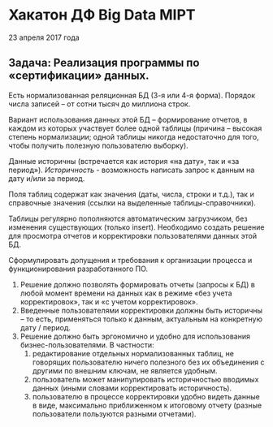 # Хакатон ДФ Big Data MIPT

23 апреля 2017 года

## Задача: Реализация программы по «сертификации» данных.

Есть нормализованная реляционная БД (3-я или 4-я форма). Порядок числа записей – от сотни тысяч до миллиона строк.

Вариант использования данных этой БД – формирование отчетов, в каждом из которых участвует более одной таблицы (причина – высокая степень нормализации; одной таблицы никогда недостаточно для того, чтобы получить полезную пользователю выборку).

Данные историчны (встречается как история «на дату», так и «за период»). _Историчность_ - возможность написать запрос к данным на дату и/или за период.

Поля таблиц содержат как значения (даты, числа, строки и т.д.), так и справочные значения (ссылки на выделенные таблицы-справочники).

Таблицы регулярно пополняются автоматическим загрузчиком, без изменения существующих (только insert).
Необходимо создать решение для просмотра отчетов и корректировки пользователями данных этой БД.

Сформулировать допущения и требования к организации процесса и функционирования разработанного ПО.
1.	Решение должно позволять формировать отчеты (запросы к БД) в любой момент времени на данных как в режиме «без учета корректировок», так и «с учетом корректировок».
2.	Введенные пользователями корректировки должны быть историчны – то есть, применяться только к данным, актуальным на конкретную дату / период.
3.	Решение должно быть эргономично и удобно для использования бизнес-пользователями. В частности:
    1.	редактирование отдельных нормализованных таблиц, не говорящих пользователю ничего полезного без их объединения с другими по внешним ключам, не является удобным.
    2.	пользователь может манипулировать историчностью вводимых данных (иными словами корректировать историчность).
    3.	пользователю в процессе корректировки удобно видеть данные в виде, максимально приближенном к итоговому отчету (разные пользователи пользуются разными отчетами).
